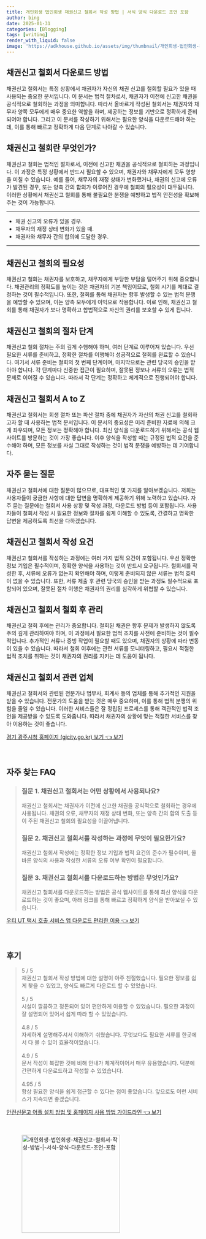 ```yaml
---
title: 개인회생 법인회생 채권신고 철회서 작성 방법 | 서식 양식 다운로드 조언 포함
author: bing
date: 2025-01-31
categories: [Blogging]
tags: [writing]
render_with_liquid: false
image: 'https://adkhouse.github.io/assets/img/thumbnail/개인회생-법인회생-채권신고-철회서-작성-방법-|-서식-양식-다운로드-조언-포함.webp'
---
```



<h2 id='채권신고_철회서_다운로드'>채권신고 철회서 다운로드 방법</h2>

<p>채권신고 철회서는 특정 상황에서 채권자가 자신의 채권 신고를 철회할 필요가 있을 때 사용되는 중요한 문서입니다. 이 문서는 법적 절차로서, 채권자가 이전에 신고한 채권을 공식적으로 철회하는 과정을 의미합니다. 따라서 올바르게 작성된 철회서는 채권자와 채무자 양쪽 모두에게 매우 중요한 역할을 하며, 제공하는 정보를 기반으로 정확하게 준비되어야 합니다. 그리고 이 문서를 작성하기 위해서는 필요한 양식을 다운로드해야 하는데, 이를 통해 빠르고 정확하게 다음 단계로 나아갈 수 있습니다.</p>

<h2 id='채권신고_철회란'>채권신고 철회란 무엇인가?</h2>

<p>채권신고 철회는 법적인 절차로서, 이전에 신고한 채권을 공식적으로 철회하는 과정입니다. 이 과정은 특정 상황에서 반드시 필요할 수 있으며, 채권자와 채무자에게 모두 영향을 미칠 수 있습니다. 예를 들어, 채무자의 재정 상태가 변화했거나, 채권의 신고에 오류가 발견된 경우, 또는 양측 간의 합의가 이루어진 경우에 철회의 필요성이 대두됩니다. 이러한 상황에서 채권신고 철회를 통해 불필요한 분쟁을 예방하고 법적 안전성을 확보해 주는 것이 가능합니다.</p>

<hr />

<ul>
    <li>채권 신고의 오류가 있을 경우.</li>
    <li>채무자의 재정 상태 변화가 있을 때.</li>
    <li>채권자와 채무자 간의 합의에 도달한 경우.</li>
</ul>

<hr />

<h2 id='채권신고_철회의_필요성'>채권신고 철회의 필요성</h2>

<p>채권신고 철회는 채권자를 보호하고, 채무자에게 부당한 부담을 덜어주기 위해 중요합니다. 채권관리의 정확도를 높이는 것은 채권자의 기본 책임이므로, 철회 시기를 제대로 결정하는 것이 필수적입니다. 또한, 철회를 통해 채권자는 향후 발생할 수 있는 법적 분쟁을 예방할 수 있으며, 이는 양측 모두에게 이익으로 작용합니다. 이로 인해, 채권신고 철회를 통해 채권자가 보다 명확하고 합법적으로 자신의 권리를 보호할 수 있게 됩니다.</p>

<h2 id='채권신고_철회의_절차_단계'>채권신고 철회의 절차 단계</h2>

<p>채권신고 철회 절차는 주의 깊게 수행해야 하며, 여러 단계로 이루어져 있습니다. 우선 필요한 서류를 준비하고, 정확한 절차를 이행해야 성공적으로 철회를 완료할 수 있습니다. 여기서 서류 준비는 철회의 첫 번째 단계이며, 마지막으로는 관련 당국의 승인을 받아야 합니다. 각 단계마다 신중한 접근이 필요하며, 잘못된 정보나 서류의 오류는 법적 문제로 이어질 수 있습니다. 따라서 각 단계는 정확하고 체계적으로 진행되어야 합니다.</p>

<h2 id='채권신고_철회서_AtoZ'>채권신고 철회서 A to Z</h2>

<p>채권신고 철회서는 회생 절차 또는 파산 절차 중에 채권자가 자신의 채권 신고를 철회하고자 할 때 사용하는 법적 문서입니다. 이 문서의 중요성은 미리 준비한 자료에 의해 크게 좌우되며, 모든 정보는 정확해야 합니다. 최신 양식을 다운로드하기 위해서는 공식 웹사이트를 방문하는 것이 가장 좋습니다. 이후 양식을 작성할 때는 규정된 법적 요건을 준수해야 하며, 모든 정보를 사실 그대로 작성하는 것이 법적 분쟁을 예방하는 데 기여합니다.</p>

<h2 id='자주_묻는_질문'>자주 묻는 질문</h2>

<p>채권신고 철회서에 대한 질문이 많으므로, 대표적인 몇 가지를 알아보겠습니다. 저희는 사용자들이 궁금한 사항에 대한 답변을 명확하게 제공하기 위해 노력하고 있습니다. 자주 묻는 질문에는 철회서 사용 상황 및 작성 과정, 다운로드 방법 등이 포함됩니다. 사용자들이 철회서 작성 시 필요한 정보와 절차를 쉽게 이해할 수 있도록, 간결하고 명확한 답변을 제공하도록 최선을 다하겠습니다.</p>

<h2 id='채권신고_철회서_작성_요건'>채권신고 철회서 작성 요건</h2>

<p>채권신고 철회서를 작성하는 과정에는 여러 가지 법적 요건이 포함됩니다. 우선 정확한 정보 기입은 필수적이며, 정확한 양식을 사용하는 것이 반드시 요구됩니다. 철회서를 작성한 후, 서류에 오류가 없는지 확인해야 하며, 이렇게 준비되지 않은 서류는 법적 효력이 없을 수 있습니다. 또한, 서류 제출 후 관련 당국의 승인을 받는 과정도 필수적으로 포함되어 있으며, 잘못된 절차 이행은 채권자의 권리를 심각하게 위협할 수 있습니다.</p>

<h2 id='채권신고_철회서_철회후_관리'>채권신고 철회서 철회 후 관리</h2>

<p>채권신고 철회 후에는 관리가 중요합니다. 철회된 채권은 향후 문제가 발생하지 않도록 주의 깊게 관리하여야 하며, 이 과정에서 필요한 법적 조치를 사전에 준비하는 것이 필수적입니다. 추가적인 서류나 증빙 작업이 필요할 때도 있으며, 채권자의 상황에 따라 변동이 있을 수 있습니다. 따라서 철회 이후에는 관련 서류를 모니터링하고, 필요시 적절한 법적 조치를 취하는 것이 채권자의 권리를 지키는 데 도움이 됩니다.</p>

<h2 id='채권신고_철회서_관련_업체'>채권신고 철회서 관련 업체</h2>

<p>채권신고 철회서와 관련된 전문가나 법무사, 회계사 등의 업체를 통해 추가적인 지원을 받을 수 있습니다. 전문가의 도움을 받는 것은 매우 중요하며, 이를 통해 법적 분쟁의 위험을 줄일 수 있습니다. 이러한 서비스들은 잘 정립된 프로세스를 통해 객관적인 법적 조언을 제공받을 수 있도록 도와줍니다. 따라서 채권자의 상황에 맞는 적절한 서비스를 찾아 이용하는 것이 좋습니다.</p>


<p><a class="click-button" title="경기 광주시청 홈페이지 (gjcity.go.kr) 보기" href="https://adkhouse.github.io/posts/%EA%B2%BD%EA%B8%B0-%EA%B4%91%EC%A3%BC%EC%8B%9C%EC%B2%AD-%ED%99%88%ED%8E%98%EC%9D%B4%EC%A7%80-(gjcity.go.kr)-%EB%B3%B4%EA%B8%B0/" rel="dofollow">경기 광주시청 홈페이지 (gjcity.go.kr) 보기 👈 보기</a></p><br>
<h2 id='자주_찾는_FAQ'>자주 찾는 FAQ</h2>
<div itemscope="" itemtype="https://schema.org/FAQPage"> 
    <blockquote> 
        <div itemscope="" itemprop="mainEntity" itemtype="https://schema.org/Question"> 
            <h3 itemprop="name">질문 1. 채권신고 철회서는 어떤 상황에서 사용되나요?</h3> 
            <div itemscope="" itemprop="acceptedAnswer" itemtype="https://schema.org/Answer"> 
                <span itemprop="text"> 
                    <p>채권신고 철회서는 채권자가 이전에 신고한 채권을 공식적으로 철회하는 경우에 사용됩니다. 채권의 오류, 채무자의 재정 상태 변화, 또는 양측 간의 합의 도출 등이 주된 채권신고 철회의 필요성을 이끌어냅니다.</p> 
                </span> 
            </div> 
        </div> 
        <div itemscope="" itemprop="mainEntity" itemtype="https://schema.org/Question"> 
            <h3 itemprop="name">질문 2. 채권신고 철회서를 작성하는 과정에 무엇이 필요한가요?</h3> 
            <div itemscope="" itemprop="acceptedAnswer" itemtype="https://schema.org/Answer"> 
                <span itemprop="text"> 
                    <p>채권신고 철회서 작성에는 정확한 정보 기입과 법적 요건의 준수가 필수이며, 올바른 양식의 사용과 작성한 서류의 오류 여부 확인이 필요합니다.</p> 
                </span> 
            </div> 
        </div> 
        <div itemscope="" itemprop="mainEntity" itemtype="https://schema.org/Question"> 
            <h3 itemprop="name">질문 3. 채권신고 철회서를 다운로드하는 방법은 무엇인가요?</h3> 
            <div itemscope="" itemprop="acceptedAnswer" itemtype="https://schema.org/Answer"> 
                <span itemprop="text"> 
                    <p>채권신고 철회서를 다운로드하는 방법은 공식 웹사이트를 통해 최신 양식을 다운로드하는 것이 좋으며, 아래 링크를 통해 빠르고 정확하게 양식을 받아보실 수 있습니다.</p> 
                </span> 
            </div> 
        </div> 
    </blockquote> 
</div>
<p><a class="click-button" title="우티 UT 택시 호출 서비스 앱 다운로드 편리한 이용" href="https://adkhouse.github.io/posts/%EC%9A%B0%ED%8B%B0-UT-%ED%83%9D%EC%8B%9C-%ED%98%B8%EC%B6%9C-%EC%84%9C%EB%B9%84%EC%8A%A4-%EC%95%B1-%EB%8B%A4%EC%9A%B4%EB%A1%9C%EB%93%9C-%ED%8E%B8%EB%A6%AC%ED%95%9C-%EC%9D%B4%EC%9A%A9/" rel="dofollow">우티 UT 택시 호출 서비스 앱 다운로드 편리한 이용 👈 보기</a></p><br>
<h2 id='후기'>후기</h2>
<div itemscope itemtype="https://schema.org/Product">
  <blockquote>
  <div itemprop="review" itemscope itemtype="https://schema.org/Review">
      <div itemprop="reviewRating" itemscope itemtype="https://schema.org/Rating"> <span itemprop="ratingValue">5</span> / <span itemprop="bestRating">5</span> </div>
      <span itemprop="reviewBody">채권신고 철회서 작성 방법에 대한 설명이 아주 친절했습니다. 필요한 정보를 쉽게 찾을 수 있었고, 양식도 빠르게 다운로드 할 수 있었습니다.</span>
  </div>
  <br>
  <div itemprop="review" itemscope itemtype="https://schema.org/Review">
      <div itemprop="reviewRating" itemscope itemtype="https://schema.org/Rating"> <span itemprop="ratingValue">5</span> / <span itemprop="bestRating">5</span> </div>
      <span itemprop="reviewBody">시설이 깔끔하고 정돈되어 있어 편안하게 이용할 수 있었습니다. 필요한 과정이 잘 설명되어 있어서 쉽게 따라 할 수 있었습니다.</span>
  </div>
  <br>
  <div itemprop="review" itemscope itemtype="https://schema.org/Review">
      <div itemprop="reviewRating" itemscope itemtype="https://schema.org/Rating"> <span itemprop="ratingValue">4.8</span> / <span itemprop="bestRating">5</span> </div>
      <span itemprop="reviewBody">자세하게 설명해주셔서 이해하기 쉬웠습니다. 무엇보다도 필요한 서류를 한곳에서 다 볼 수 있어 효율적이었습니다.</span>
  </div>
  <br>
  <div itemprop="review" itemscope itemtype="https://schema.org/Review">
      <div itemprop="reviewRating" itemscope itemtype="https://schema.org/Rating"> <span itemprop="ratingValue">4.9</span> / <span itemprop="bestRating">5</span> </div>
      <span itemprop="reviewBody">문서 작성이 복잡한 것에 비해 안내가 체계적이어서 매우 유용했습니다. 덕분에 간편하게 다운로드하고 작성할 수 있었습니다.</span>
  </div>
  <br>
  <div itemprop="review" itemscope itemtype="https://schema.org/Review">
      <div itemprop="reviewRating" itemscope itemtype="https://schema.org/Rating"> <span itemprop="ratingValue">4.95</span> / <span itemprop="bestRating">5</span> </div>
      <span itemprop="reviewBody">항상 필요한 양식을 쉽게 접근할 수 있다는 점이 좋았습니다. 앞으로도 이런 서비스가 지속되면 좋겠습니다.</span>
  </div>
  </blockquote>
</div>
<p><a class="click-button" title="안전신문고 어플 설치 방법 및 홈페이지 사용 방법 가이드라인" href="https://adkhouse.github.io/posts/%EC%95%88%EC%A0%84%EC%8B%A0%EB%AC%B8%EA%B3%A0-%EC%96%B4%ED%94%8C-%EC%84%A4%EC%B9%98-%EB%B0%A9%EB%B2%95-%EB%B0%8F-%ED%99%88%ED%8E%98%EC%9D%B4%EC%A7%80-%EC%82%AC%EC%9A%A9-%EB%B0%A9%EB%B2%95-%EA%B0%80%EC%9D%B4%EB%93%9C%EB%9D%BC%EC%9D%B8/" rel="dofollow">안전신문고 어플 설치 방법 및 홈페이지 사용 방법 가이드라인 👈 보기</a></p><br>
<figure class="image"><img src="https://adkhouse.github.io/assets/img/thumbnail/개인회생-법인회생-채권신고-철회서-작성-방법-|-서식-양식-다운로드-조언-포함.webp" alt="개인회생-법인회생-채권신고-철회서-작성-방법-|-서식-양식-다운로드-조언-포함" width="256" height="256"></figure>